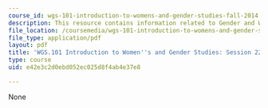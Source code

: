 ```yaml
---
course_id: wgs-101-introduction-to-womens-and-gender-studies-fall-2014
description: This resource contains information related to Gender and Work.
file_location: /coursemedia/wgs-101-introduction-to-womens-and-gender-studies-fall-2014/e42e3c2d0ebd052ec025d8f4ab4e37e8_MITWGS_101F14_Sess22.pdf
file_type: application/pdf
layout: pdf
title: 'WGS.101 Introduction to Women''s and Gender Studies: Session 22 Lecture Outline'
type: course
uid: e42e3c2d0ebd052ec025d8f4ab4e37e8

---
```

None